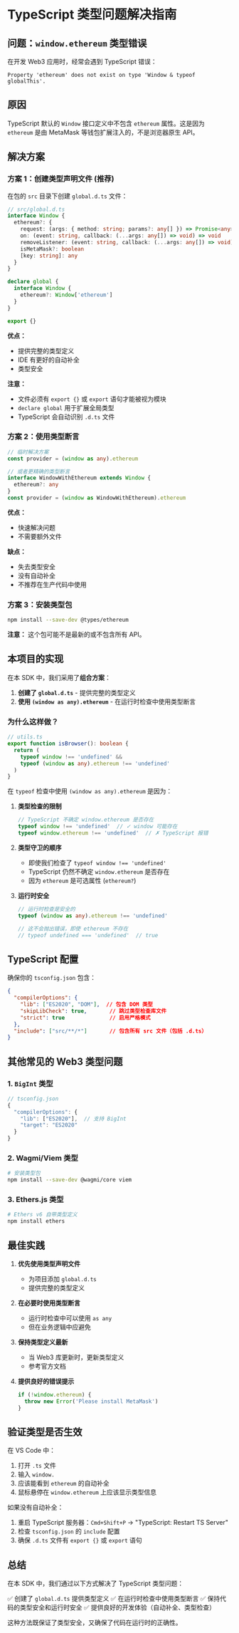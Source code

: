 # TypeScript 类型问题解决指南

## 问题：`window.ethereum` 类型错误

在开发 Web3 应用时，经常会遇到 TypeScript 错误：

```
Property 'ethereum' does not exist on type 'Window & typeof globalThis'.
```

## 原因

TypeScript 默认的 `Window` 接口定义中不包含 `ethereum` 属性。这是因为 `ethereum` 是由 MetaMask 等钱包扩展注入的，不是浏览器原生 API。

## 解决方案

### 方案 1：创建类型声明文件 (推荐)

在包的 `src` 目录下创建 `global.d.ts` 文件：

```typescript
// src/global.d.ts
interface Window {
  ethereum?: {
    request: (args: { method: string; params?: any[] }) => Promise<any>
    on: (event: string, callback: (...args: any[]) => void) => void
    removeListener: (event: string, callback: (...args: any[]) => void) => void
    isMetaMask?: boolean
    [key: string]: any
  }
}

declare global {
  interface Window {
    ethereum?: Window['ethereum']
  }
}

export {}
```

**优点：**
- 提供完整的类型定义
- IDE 有更好的自动补全
- 类型安全

**注意：**
- 文件必须有 `export {}` 或 `export` 语句才能被视为模块
- `declare global` 用于扩展全局类型
- TypeScript 会自动识别 `.d.ts` 文件

### 方案 2：使用类型断言

```typescript
// 临时解决方案
const provider = (window as any).ethereum

// 或者更精确的类型断言
interface WindowWithEthereum extends Window {
  ethereum?: any
}
const provider = (window as WindowWithEthereum).ethereum
```

**优点：**
- 快速解决问题
- 不需要额外文件

**缺点：**
- 失去类型安全
- 没有自动补全
- 不推荐在生产代码中使用

### 方案 3：安装类型包

```bash
npm install --save-dev @types/ethereum
```

**注意：** 这个包可能不是最新的或不包含所有 API。

## 本项目的实现

在本 SDK 中，我们采用了**组合方案**：

1. **创建了 `global.d.ts`** - 提供完整的类型定义
2. **使用 `(window as any).ethereum`** - 在运行时检查中使用类型断言

### 为什么这样做？

```typescript
// utils.ts
export function isBrowser(): boolean {
  return (
    typeof window !== 'undefined' &&
    typeof (window as any).ethereum !== 'undefined'
  )
}
```

在 `typeof` 检查中使用 `(window as any).ethereum` 是因为：

1. **类型检查的限制**
   ```typescript
   // TypeScript 不确定 window.ethereum 是否存在
   typeof window !== 'undefined'  // ✓ window 可能存在
   typeof window.ethereum !== 'undefined'  // ✗ TypeScript 报错
   ```

2. **类型守卫的顺序**
   - 即使我们检查了 `typeof window !== 'undefined'`
   - TypeScript 仍然不确定 `window.ethereum` 是否存在
   - 因为 `ethereum` 是可选属性 (`ethereum?`)

3. **运行时安全**
   ```typescript
   // 运行时检查是安全的
   typeof (window as any).ethereum !== 'undefined'

   // 这不会抛出错误，即使 ethereum 不存在
   // typeof undefined === 'undefined'  // true
   ```

## TypeScript 配置

确保你的 `tsconfig.json` 包含：

```json
{
  "compilerOptions": {
    "lib": ["ES2020", "DOM"],  // 包含 DOM 类型
    "skipLibCheck": true,       // 跳过类型检查库文件
    "strict": true              // 启用严格模式
  },
  "include": ["src/**/*"]       // 包含所有 src 文件（包括 .d.ts）
}
```

## 其他常见的 Web3 类型问题

### 1. `BigInt` 类型

```typescript
// tsconfig.json
{
  "compilerOptions": {
    "lib": ["ES2020"],  // 支持 BigInt
    "target": "ES2020"
  }
}
```

### 2. Wagmi/Viem 类型

```bash
# 安装类型包
npm install --save-dev @wagmi/core viem
```

### 3. Ethers.js 类型

```bash
# Ethers v6 自带类型定义
npm install ethers
```

## 最佳实践

1. **优先使用类型声明文件**
   - 为项目添加 `global.d.ts`
   - 提供完整的类型定义

2. **在必要时使用类型断言**
   - 运行时检查中可以使用 `as any`
   - 但在业务逻辑中应避免

3. **保持类型定义最新**
   - 当 Web3 库更新时，更新类型定义
   - 参考官方文档

4. **提供良好的错误提示**
   ```typescript
   if (!window.ethereum) {
     throw new Error('Please install MetaMask')
   }
   ```

## 验证类型是否生效

在 VS Code 中：
1. 打开 `.ts` 文件
2. 输入 `window.`
3. 应该能看到 `ethereum` 的自动补全
4. 鼠标悬停在 `window.ethereum` 上应该显示类型信息

如果没有自动补全：
1. 重启 TypeScript 服务器：`Cmd+Shift+P` → "TypeScript: Restart TS Server"
2. 检查 `tsconfig.json` 的 `include` 配置
3. 确保 `.d.ts` 文件有 `export {}` 或 `export` 语句

## 总结

在本 SDK 中，我们通过以下方式解决了 TypeScript 类型问题：

✅ 创建了 `global.d.ts` 提供类型定义
✅ 在运行时检查中使用类型断言
✅ 保持代码的类型安全和运行时安全
✅ 提供良好的开发体验（自动补全、类型检查）

这种方法既保证了类型安全，又确保了代码在运行时的正确性。
